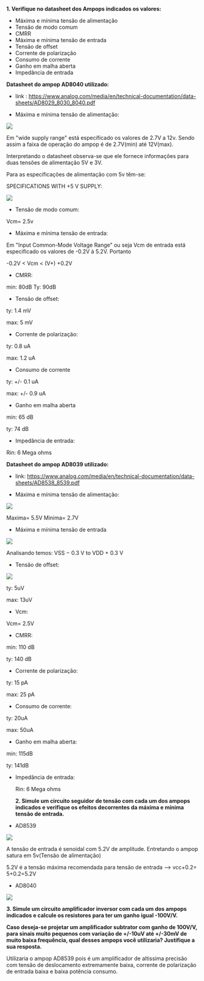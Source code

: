 **1. Verifique no datasheet dos Ampops indicados os valores:** 

- Máxima e mínima tensão de alimentação
- Tensão de modo comum
- CMRR
- Máxima e mínima tensão de entrada
- Tensão de offset
- Corrente de polarização
- Consumo de corrente
- Ganho em malha aberta
- Impedância de entrada

**Datasheet do ampop AD8040 utilizado:**
- link : https://www.analog.com/media/en/technical-documentation/data-sheets/AD8029_8030_8040.pdf


- Máxima e mínima tensão de alimentação:

![](https://github.com/tatimmtt/ELN22104_2020_2/blob/prof-lohmann-Alunos_01/Mateus_ft/ativ3/imagens/wide%20supply%20voltage.png)

Em "wide supply range" está especificado os valores de 2.7V a 12v. Sendo assim a faixa de operação do ampop é de 2.7V(min) até 12V(max).



Interpretando o datasheet observa-se que ele fornece informações para duas tensões de alimentação 5V e 3V.

Para as especificações de alimentação com 5v têm-se:

SPECIFICATIONS WITH +5 V SUPPLY:

![](https://github.com/tatimmtt/ELN22104_2020_2/blob/prof-lohmann-Alunos_01/Mateus_ft/ativ3/imagens/AD8040_Characteritics_5v.png)

- Tensão de modo comum:

Vcm= 2.5v

- Máxima e mínima tensão de entrada:

Em "Input Common-Mode Voltage Range" ou seja Vcm de entrada está especificado os valores de -0.2V à 5.2V. Portanto

-0.2V < Vcm < (V+) +0.2V 


- CMRR:


min: 80dB 
Ty: 90dB

- Tensão de offset:

ty: 1.4 mV

max: 5  mV

- Corrente de polarização:

ty: 0.8 uA

max: 1.2 uA

- Consumo de corrente

ty: +/- 0.1 uA

max: +/- 0.9 uA


- Ganho em malha aberta

min: 65 dB

ty: 74 dB

- Impedância de entrada:

Rin: 6 Mega ohms




**Datasheet do ampop AD8039 utilizado:**

- link: https://www.analog.com/media/en/technical-documentation/data-sheets/AD8538_8539.pdf

- Máxima e mínima tensão de alimentação:

![](https://github.com/tatimmtt/ELN22104_2020_2/blob/prof-lohmann-Alunos_01/Mateus_ft/ativ3/imagens/supply%20voltage.png)

Maxima= 5.5V
Minima= 2.7V

- Máxima e mínima tensão de entrada

![](https://github.com/tatimmtt/ELN22104_2020_2/blob/prof-lohmann-Alunos_01/Mateus_ft/ativ3/imagens/VCM_MAINPUJT.png)

Analisando temos:  VSS − 0.3 V to VDD + 0.3 V




- Tensão de offset:

![](https://github.com/tatimmtt/ELN22104_2020_2/blob/prof-lohmann-Alunos_01/Mateus_ft/ativ3/imagens/voff.png)

ty: 5uV

max: 13uV


- Vcm:

Vcm= 2.5V

- CMRR:

min: 110 dB

ty: 140 dB
- Corrente de polarização:

ty: 15 pA

max: 25 pA

- Consumo de corrente:

ty: 20uA

max: 50uA


- Ganho em malha aberta:

min: 115dB

ty: 141dB

- Impedância de entrada:

  Rin: 6 Mega ohms
  
  
  **2. Simule um circuito seguidor de tensão com cada um dos ampops indicados e verifique os efeitos decorrentes da máxima e mínima tensão de entrada.**


- AD8539

![](https://github.com/tatimmtt/ELN22104_2020_2/blob/prof-lohmann-Alunos_01/Mateus_ft/ativ3/imagens/LT_BUFFER.png)

A tensão de entrada é senoidal com 5.2V de amplitude. Entretando o ampop satura em 5v(Tensão de alimentação)

5.2V é a tensão máxima recomendada para tensão de entrada  --> vcc+0.2= 5+0.2=5.2V 

- AD8040

![](https://github.com/tatimmtt/ELN22104_2020_2/blob/prof-lohmann-Alunos_01/Mateus_ft/ativ3/imagens/VOUT%20BUFFER.png)


**3. Simule um circuito amplificador inversor com cada um dos ampops indicados e calcule os resistores para ter um ganho igual -100V/V.**


**Caso deseja-se projetar um amplificador subtrator com ganho de 100V/V, para sinais muito
pequenos com variação de +/-10uV até +/-30mV de muito baixa frequência, qual desses ampops
você utilizaria? Justifique a sua resposta.**

Utilizaria o ampop AD8539 pois é um amplificador de altissima precisão com tensão de deslocamento extremamente baixa, corrente de polarização de entrada baixa e baixa potência
consumo. 












